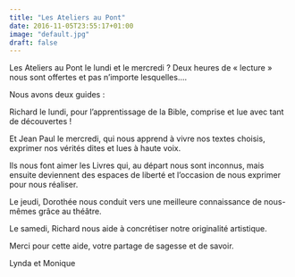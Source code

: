 ```yaml
---
title: "Les Ateliers au Pont"
date: 2016-11-05T23:55:17+01:00
image: "default.jpg"
draft: false
---
```




Les Ateliers au Pont le lundi et le mercredi ? Deux heures de « lecture » nous sont offertes et pas n’importe lesquelles.… 

Nous avons deux guides :

Richard le lundi, pour l’apprentissage de la Bible, comprise et lue avec tant de  découvertes !

Et Jean Paul le mercredi, qui nous apprend à vivre nos textes choisis, exprimer nos vérités dites et lues à haute voix.

Ils nous font aimer les Livres qui, au départ nous sont inconnus, mais ensuite deviennent des espaces de liberté et l’occasion de nous exprimer pour nous réaliser.

Le jeudi, Dorothée nous conduit vers une meilleure connaissance de nous-mêmes grâce au théâtre.

Le samedi, Richard nous aide à concrétiser notre originalité artistique.

Merci pour cette aide, votre partage de sagesse et de savoir.

Lynda et Monique
